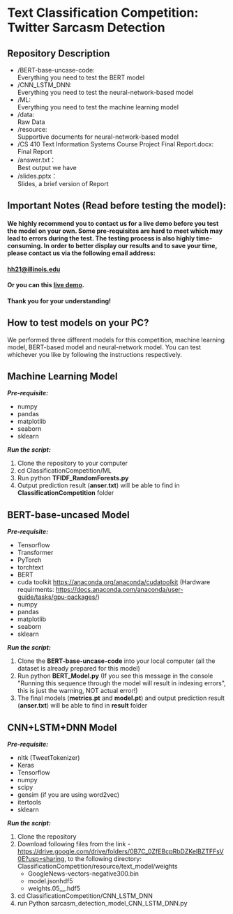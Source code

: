 # Text Classification Competition: Twitter Sarcasm Detection 
## Repository Description
- /BERT-base-uncase-code:  
Everything you need to test the BERT model
- /CNN_LSTM_DNN:  
Everything you need to test the neural-network-based model
- /ML:  
Everything you need to test the machine learning model
- /data:  
Raw Data
- /resource:  
Supportive documents for neural-network-based model
- /CS 410 Text Information Systems Course Project Final Report.docx:  
Final Report
- /answer.txt：  
Best output we have
- /slides.pptx：  
Slides, a brief version of Report
## Important Notes (Read before testing the model):
#### We highly recommend you to contact us for a live demo before you test the model on your own. Some pre-requisites are hard to meet which may lead to errors during the test. The testing process is also highly time-consuming. In order to better display our results and to save your time, please contact us via the following email address:  
#### hh21@illinois.edu  
#### Or you can this [live demo](https://drive.google.com/file/d/1FJJWRuQo2PQbYl3gvyjbv4T_RtujRe-c/view?ts=5fd59612).
#### Thank you for your understanding!
## How to test models on your PC?
We performed three different models for this competition, machine learning model, BERT-based model and neural-network model. 
You can test whichever you like by following the instructions respectively. 
## Machine Learning Model
***Pre-requisite:***
- numpy
- pandas
- matplotlib
- seaborn
- sklearn

***Run the script:***
1. Clone the repository to your computer
2. cd ClassificationCompetition/ML
3. Run python **TFIDF_RandomForests.py**
4. Output prediction result (**anser.txt**) will be able to find in **ClassificationCompetition** folder

## BERT-base-uncased Model
***Pre-requisite:***
- Tensorflow
- Transformer
- PyTorch
- torchtext
- BERT
- cuda toolkit https://anaconda.org/anaconda/cudatoolkit (Hardware requirments: https://docs.anaconda.com/anaconda/user-guide/tasks/gpu-packages/) 
- numpy
- pandas
- matplotlib
- seaborn
- sklearn

***Run the script:***
1. Clone the **BERT-base-uncase-code** into your local computer (all the dataset is already prepared for this model)
2. Run python **BERT_Model.py**
(If you see this message in the console "Running this sequence through the model will result in indexing errors", this is just the warning, NOT actual error!)
3. The final models (**metrics.pt** and **model.pt**) and output prediction result (**anser.txt**) will be able to find in **result** folder

## CNN+LSTM+DNN Model
***Pre-requisite:***
- nltk (TweetTokenizer)
- Keras
- Tensorflow
- numpy
- scipy
- gensim (if you are using word2vec)
- itertools
- sklearn

***Run the script:***
1. Clone the repository
2. Download following files from the link - https://drive.google.com/drive/folders/0B7C_0ZfEBcpRbDZKelBZTFFsV0E?usp=sharing, to the following directory: ClassificationCompetition/resource/text_model/weights
   - GoogleNews-vectors-negative300.bin
   - model.jsonhdf5
   - weights.05__.hdf5
3. cd ClassificationCompetition/CNN_LSTM_DNN
4. run Python sarcasm_detection_model_CNN_LSTM_DNN.py
